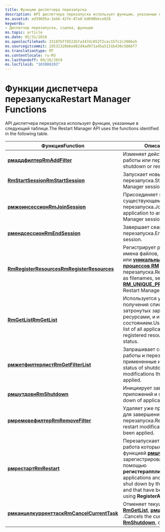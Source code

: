 ```yaml
---
title: Функции диспетчера перезапуска
description: API диспетчера перезапуска использует функции, указанные в следующей таблице.
ms.assetid: ed39695a-1eb6-42fe-87a0-bd690bbce028
keywords:
- Диспетчер перезапуска, ссылка, функции
ms.topic: article
ms.date: 05/31/2018
ms.openlocfilehash: 33187bff8522bfa347dc852f2cac157c2c3966a5
ms.sourcegitcommit: 2d531328b6ed82d4ad971a45a5131b430c5866f7
ms.translationtype: MT
ms.contentlocale: ru-RU
ms.lasthandoff: 09/16/2019
ms.locfileid: "103888203"
---
```

# <a name="restart-manager-functions"></a><span data-ttu-id="e973c-104">Функции диспетчера перезапуска</span><span class="sxs-lookup"><span data-stu-id="e973c-104">Restart Manager Functions</span></span>

<span data-ttu-id="e973c-105">API диспетчера перезапуска использует функции, указанные в следующей таблице.</span><span class="sxs-lookup"><span data-stu-id="e973c-105">The Restart Manager API uses the functions identified in the following table.</span></span>



| <span data-ttu-id="e973c-106">Функция</span><span class="sxs-lookup"><span data-stu-id="e973c-106">Function</span></span>                                           | <span data-ttu-id="e973c-107">Описание</span><span class="sxs-lookup"><span data-stu-id="e973c-107">Description</span></span>                                                                                                                                                                                  |
|----------------------------------------------------|----------------------------------------------------------------------------------------------------------------------------------------------------------------------------------------------|
| [<span data-ttu-id="e973c-108">**рмаддфилтер**</span><span class="sxs-lookup"><span data-stu-id="e973c-108">**RmAddFilter**</span></span>](/windows/desktop/api/RestartManager/nf-restartmanager-rmaddfilter)                 | <span data-ttu-id="e973c-109">Изменяет действия завершения работы или перезапуска.</span><span class="sxs-lookup"><span data-stu-id="e973c-109">Modifies shutdown or restart actions.</span></span>                                                                                                                                                        |
| [<span data-ttu-id="e973c-110">**RmStartSession**</span><span class="sxs-lookup"><span data-stu-id="e973c-110">**RmStartSession**</span></span>](/windows/desktop/api/RestartManager/nf-restartmanager-rmstartsession)           | <span data-ttu-id="e973c-111">Запускает новый сеанс диспетчера перезапуска.</span><span class="sxs-lookup"><span data-stu-id="e973c-111">Starts a new Restart Manager session.</span></span>                                                                                                                                                        |
| [<span data-ttu-id="e973c-112">**рмжоинсессион**</span><span class="sxs-lookup"><span data-stu-id="e973c-112">**RmJoinSession**</span></span>](/windows/desktop/api/RestartManager/nf-restartmanager-rmjoinsession)             | <span data-ttu-id="e973c-113">Присоединяет процесс приложения к существующему сеансу диспетчера перезапуска.</span><span class="sxs-lookup"><span data-stu-id="e973c-113">Joins the process of an application to an existing Restart Manager session.</span></span>                                                                                                                  |
| [<span data-ttu-id="e973c-114">**рмендсессион**</span><span class="sxs-lookup"><span data-stu-id="e973c-114">**RmEndSession**</span></span>](/windows/desktop/api/RestartManager/nf-restartmanager-rmendsession)               | <span data-ttu-id="e973c-115">Завершает сеанс диспетчера перезапуска.</span><span class="sxs-lookup"><span data-stu-id="e973c-115">Ends the Restart Manager session.</span></span>                                                                                                                                                            |
| [<span data-ttu-id="e973c-116">**RmRegisterResources**</span><span class="sxs-lookup"><span data-stu-id="e973c-116">**RmRegisterResources**</span></span>](/windows/desktop/api/RestartManager/nf-restartmanager-rmregisterresources) | <span data-ttu-id="e973c-117">Регистрирует ресурсы, такие как имена файлов, короткие имена служб или [**уникальные структуры \_ \_ процессов RM**](/windows/desktop/api/RestartManager/ns-restartmanager-rm_unique_process) , в сеансе диспетчера перезапуска.</span><span class="sxs-lookup"><span data-stu-id="e973c-117">Registers resources, such as filenames, service short names, or [**RM\_UNIQUE\_PROCESS**](/windows/desktop/api/RestartManager/ns-restartmanager-rm_unique_process) structures, to a Restart Manager session.</span></span>                                   |
| [<span data-ttu-id="e973c-118">**RmGetList**</span><span class="sxs-lookup"><span data-stu-id="e973c-118">**RmGetList**</span></span>](/windows/desktop/api/RestartManager/nf-restartmanager-rmgetlist)                     | <span data-ttu-id="e973c-119">Используется установщиками для получения списка всех приложений, затронутых зарегистрированными ресурсами, и их текущим состоянием.</span><span class="sxs-lookup"><span data-stu-id="e973c-119">Used by installers to get a list of all applications affected by registered resources and their current status.</span></span>                                                                              |
| [<span data-ttu-id="e973c-120">**рмжетфилтерлист**</span><span class="sxs-lookup"><span data-stu-id="e973c-120">**RmGetFilterList**</span></span>](/windows/desktop/api/RestartManager/nf-restartmanager-rmgetfilterlist)         | <span data-ttu-id="e973c-121">Запрашивает состояние завершения работы и перезапускает уже примененные изменения.</span><span class="sxs-lookup"><span data-stu-id="e973c-121">Queries the status of shutdown and restart modifications that have already been applied.</span></span>                                                                                                     |
| [<span data-ttu-id="e973c-122">**рмшутдовн**</span><span class="sxs-lookup"><span data-stu-id="e973c-122">**RmShutdown**</span></span>](/windows/desktop/api/RestartManager/nf-restartmanager-rmshutdown)                   | <span data-ttu-id="e973c-123">Инициирует завершение работы приложений и служб.</span><span class="sxs-lookup"><span data-stu-id="e973c-123">Initiates the shut down of applications and services.</span></span>                                                                                                                                        |
| [<span data-ttu-id="e973c-124">**рмремовефилтер**</span><span class="sxs-lookup"><span data-stu-id="e973c-124">**RmRemoveFilter**</span></span>](/windows/desktop/api/RestartManager/nf-restartmanager-rmremovefilter)           | <span data-ttu-id="e973c-125">Удаляет уже примененные изменения для завершения работы и перезапуска.</span><span class="sxs-lookup"><span data-stu-id="e973c-125">Removes shutdown and restart modifications that have already been applied.</span></span>                                                                                                                   |
| [<span data-ttu-id="e973c-126">**рмрестарт**</span><span class="sxs-lookup"><span data-stu-id="e973c-126">**RmRestart**</span></span>](/windows/desktop/api/RestartManager/nf-restartmanager-rmrestart)                     | <span data-ttu-id="e973c-127">Перезапускает приложения и службы, работа которых была завершена функцией [**рмшутдовн**](/windows/desktop/api/RestartManager/nf-restartmanager-rmshutdown) и которые были зарегистрированы для перезапуска с помощью **регистераппликатионрестарт**.</span><span class="sxs-lookup"><span data-stu-id="e973c-127">Restarts applications and services that have been shut down by the [**RmShutdown**](/windows/desktop/api/RestartManager/nf-restartmanager-rmshutdown) function and that have been registered for restart using **RegisterApplicationRestart**.</span></span> |
| [<span data-ttu-id="e973c-128">**рмканцелкурренттаск**</span><span class="sxs-lookup"><span data-stu-id="e973c-128">**RmCancelCurrentTask**</span></span>](/windows/desktop/api/RestartManager/nf-restartmanager-rmcancelcurrenttask) | <span data-ttu-id="e973c-129">Отменяет текущую функцию [**RmGetList**](/windows/desktop/api/RestartManager/nf-restartmanager-rmgetlist), [**рмшутдовн**](/windows/desktop/api/RestartManager/nf-restartmanager-rmshutdown)или [**рмрестарт**](/windows/desktop/api/RestartManager/nf-restartmanager-rmrestart) .</span><span class="sxs-lookup"><span data-stu-id="e973c-129">Cancels the current [**RmGetList**](/windows/desktop/api/RestartManager/nf-restartmanager-rmgetlist), [**RmShutdown**](/windows/desktop/api/RestartManager/nf-restartmanager-rmshutdown), or [**RmRestart**](/windows/desktop/api/RestartManager/nf-restartmanager-rmrestart) function.</span></span>                                                            |



 

 

 




